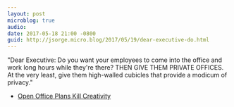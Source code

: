 ```yaml
---
layout: post
microblog: true
audio: 
date: 2017-05-18 21:00 -0800
guid: http://jsorge.micro.blog/2017/05/19/dear-executive-do.html
---
```

"Dear Executive: Do you want your employees to come into the office and work long hours while they're there? THEN GIVE THEM PRIVATE OFFICES. At the very least, give them high-walled cubicles that provide a modicum of privacy."
- [Open Office Plans Kill Creativity](https://www.inc.com/geoffrey-james/science-just-proved-that-open-plan-offices-destroy-productivity.html)
